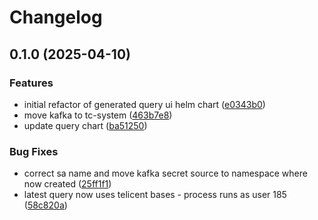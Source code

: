 # Changelog

## 0.1.0 (2025-04-10)


### Features

* initial refactor of generated query ui helm chart ([e0343b0](https://github.com/Telicent-io/singlenode/commit/e0343b007f31eb6670492aea3879528f10548334))
* move kafka to tc-system ([463b7e8](https://github.com/Telicent-io/singlenode/commit/463b7e81c341acb89a774d7719d50a1960db52c4))
* update query chart ([ba51250](https://github.com/Telicent-io/singlenode/commit/ba512505bcd0cc697281582f06e3fccbc61b5750))


### Bug Fixes

* correct sa name and move kafka secret source to namespace where now created ([25ff1f1](https://github.com/Telicent-io/singlenode/commit/25ff1f1e26d3f718e477fe26e262e1b603c468f5))
* latest query now uses telicent bases - process runs as user 185 ([58c820a](https://github.com/Telicent-io/singlenode/commit/58c820af7d384420bf8682323d3dd595d005d735))
